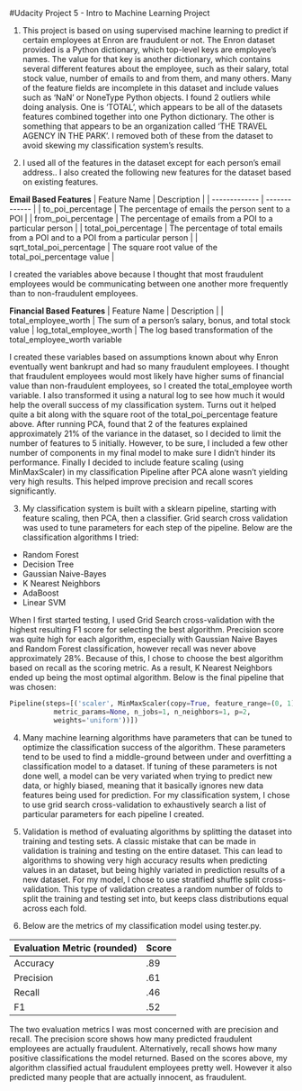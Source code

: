 #Udacity Project 5 - Intro to Machine Learning Project

1. This project is based on using supervised machine learning to predict if certain employees at Enron are fraudulent or not. The Enron dataset provided is a Python dictionary, which top-level keys are employee’s names. The value for that key is another dictionary, which contains several different features about the employee, such as their salary, total stock value, number of emails to and from them, and many others. Many of the feature fields are incomplete in this dataset and include values such as ‘NaN’ or NoneType Python objects. I found 2 outliers while doing analysis. One is ‘TOTAL’, which appears to be all of the datasets features combined together into one Python dictionary. The other is something that appears to be an organization called ‘THE TRAVEL AGENCY IN THE PARK’. I removed both of these from the dataset to avoid skewing my classification system’s results.

2. I used all of the features in the dataset except for each person’s email address.. I also created the following new features for the dataset based on existing features.

**Email Based Features**
| Feature Name | Description |
| ------------- | ------------- |
| to_poi_percentage  | The percentage of emails the person sent to a POI  |
| from_poi_percentage | The percentage of emails from a POI to a particular person |
| total_poi_percentage | The percentage of total emails from a POI and to a POI from a particular person |
| sqrt_total_poi_percentage | The square root value of the total_poi_percentage value |

I created the variables above because I thought that most fraudulent employees would be communicating between one another more frequently than to non-fraudulent employees.

**Financial Based Features**
| Feature Name | Description |
| total_employee_worth | The sum of a person’s salary, bonus, and total stock value
| log_total_employee_worth | The log based transformation of the total_employee_worth variable

I created these variables based on assumptions known about why Enron eventually went bankrupt and had so many fraudulent employees. I thought that fraudulent employees would most likely have higher sums of financial value than non-fraudulent employees, so I created the total_employee worth variable. I also transformed it using a natural log to see how much it would help the overall success of my classification system. Turns out it helped quite a bit along with the square root of the total_poi_percentage feature above. After running PCA, found that 2 of the features explained approximately 21% of the variance in the dataset, so I decided to limit the number of features to 5 initially. However, to be sure, I included a few other number of components in my final model to make sure I didn’t hinder its performance. Finally I decided to include feature scaling (using MinMaxScaler) in my classification Pipeline after PCA alone wasn’t yielding very high results. This helped improve precision and recall scores significantly.

3. My classification system is built with a sklearn pipeline, starting with feature scaling, then PCA, then a classifier. Grid search cross validation was used to tune parameters for each step of the pipeline. Below are the classification algorithms I tried:

- Random Forest
- Decision Tree
- Gaussian Naive-Bayes
- K Nearest Neighbors
- AdaBoost
- Linear SVM

When I first started testing, I used Grid Search cross-validation with the highest resulting F1 score for selecting the best algorithm. Precision score was quite high for each algorithm, especially with Gaussian Naive Bayes and Random Forest classification, however recall was never above approximately 28%.  Because of this, I chose to choose the best algorithm based on recall as the scoring metric. As a result, K Nearest Neighbors ended up being the most optimal algorithm. Below is the final pipeline that was chosen:

```python
Pipeline(steps=[('scaler', MinMaxScaler(copy=True, feature_range=(0, 1))), ('feat', PCA(copy=True, n_components=2, whiten=False)), ('classifier', KNeighborsClassifier(algorithm='auto', leaf_size=30, metric='minkowski',
           metric_params=None, n_jobs=1, n_neighbors=1, p=2,
           weights='uniform'))])
```

4. Many machine learning algorithms have parameters that can be tuned to optimize the classification success of the algorithm. These parameters tend to be used to find a middle-ground between under and overfitting a classification model to a dataset. If tuning of these parameters is not done well, a model can be very variated when trying to predict new data, or highly biased, meaning that it basically ignores new data features being used for prediction. For my classification system, I chose to use grid search cross-validation to exhaustively search a list of particular parameters for each pipeline I created.

5. Validation is method of evaluating algorithms by splitting the dataset into training and testing sets. A classic mistake that can be made in validation is training and testing on the entire dataset. This can lead to algorithms to showing very high accuracy results when predicting values in an dataset, but being highly variated in prediction results of a new dataset. For my model, I chose to use stratified shuffle split cross-validation. This type of validation creates a random number of folds to split the training and testing set into, but keeps class distributions equal across each fold.

6. Below are the metrics of my classification model using tester.py.

| Evaluation Metric (rounded) | Score |
| ------------- | ------------- |
| Accuracy | .89 |
| Precision | .61 |
| Recall | .46 |
| F1 | .52 |

The two evaluation metrics I was most concerned with are precision and recall. The precision score shows how many predicted fraudulent employees are actually fraudulent. Alternatively, recall shows how many positive classifications the model returned. Based on the scores above, my algorithm classified actual fraudulent employees pretty well. However it also predicted many people that are actually innocent, as fraudulent.
